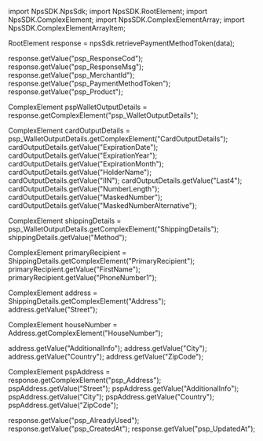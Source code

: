 import NpsSDK.NpsSdk;
import NpsSDK.RootElement;
import NpsSDK.ComplexElement;
import NpsSDK.ComplexElementArray;
import NpsSDK.ComplexElementArrayItem;

RootElement response = npsSdk.retrievePaymentMethodToken(data);

response.getValue("psp_ResponseCod");
response.getValue("psp_ResponseMsg");
response.getValue("psp_MerchantId");
response.getValue("psp_PaymentMethodToken");
response.getValue("psp_Product");

ComplexElement pspWalletOutputDetails = response.getComplexElement("psp_WalletOutputDetails");

ComplexElement cardOutputDetails = psp_WalletOutputDetails.getComplexElement("CardOutputDetails");
cardOutputDetails.getValue("ExpirationDate");
cardOutputDetails.getValue("ExpirationYear");
cardOutputDetails.getValue("ExpirationMonth");
cardOutputDetails.getValue("HolderName");
cardOutputDetails.getValue("IIN");
cardOutputDetails.getValue("Last4");
cardOutputDetails.getValue("NumberLength");
cardOutputDetails.getValue("MaskedNumber");
cardOutputDetails.getValue("MaskedNumberAlternative");


ComplexElement shippingDetails = psp_WalletOutputDetails.getComplexElement("ShippingDetails");
shippingDetails.getValue("Method");

ComplexElement primaryRecipient = ShippingDetails.getComplexElement("PrimaryRecipient");
primaryRecipient.getValue("FirstName");
primaryRecipient.getValue("PhoneNumber1");


ComplexElement address = ShippingDetails.getComplexElement("Address");
address.getValue("Street");

ComplexElement houseNumber = Address.getComplexElement("HouseNumber");

address.getValue("AdditionalInfo");
address.getValue("City");
address.getValue("Country");
address.getValue("ZipCode");




ComplexElement pspAddress = response.getComplexElement("psp_Address");
pspAddress.getValue("Street");
pspAddress.getValue("AdditionalInfo");
pspAddress.getValue("City");
pspAddress.getValue("Country");
pspAddress.getValue("ZipCode");

response.getValue("psp_AlreadyUsed");
response.getValue("psp_CreatedAt");
response.getValue("psp_UpdatedAt");
